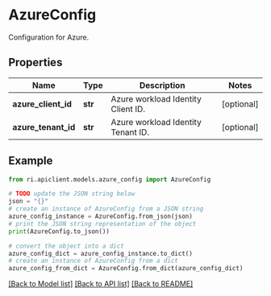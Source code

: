 # AzureConfig

Configuration for Azure.

## Properties

Name | Type | Description | Notes
------------ | ------------- | ------------- | -------------
**azure_client_id** | **str** | Azure workload Identity Client ID. | [optional] 
**azure_tenant_id** | **str** | Azure workload Identity Tenant ID. | [optional] 

## Example

```python
from ri.apiclient.models.azure_config import AzureConfig

# TODO update the JSON string below
json = "{}"
# create an instance of AzureConfig from a JSON string
azure_config_instance = AzureConfig.from_json(json)
# print the JSON string representation of the object
print(AzureConfig.to_json())

# convert the object into a dict
azure_config_dict = azure_config_instance.to_dict()
# create an instance of AzureConfig from a dict
azure_config_from_dict = AzureConfig.from_dict(azure_config_dict)
```
[[Back to Model list]](../README.md#documentation-for-models) [[Back to API list]](../README.md#documentation-for-api-endpoints) [[Back to README]](../README.md)

